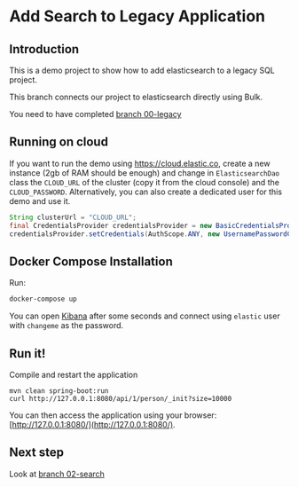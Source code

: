 Add Search to Legacy Application
================================

Introduction
------------

This is a demo project to show how to add elasticsearch to a legacy SQL project.

This branch connects our project to elasticsearch directly using Bulk.

You need to have completed [branch 00-legacy](https://github.com/dadoonet/legacy-search/tree/00-legacy)

Running on cloud
----------------

If you want to run the demo using https://cloud.elastic.co, create a new
instance (2gb of RAM should be enough) and change in `ElasticsearchDao`
class the `CLOUD_URL` of the cluster (copy it from the cloud console)
and the `CLOUD_PASSWORD`. Alternatively, you can also create a dedicated
user for this demo and use it.

```java
String clusterUrl = "CLOUD_URL";
final CredentialsProvider credentialsProvider = new BasicCredentialsProvider();
credentialsProvider.setCredentials(AuthScope.ANY, new UsernamePasswordCredentials("elastic", "CLOUD_PASSWORD"));
```

Docker Compose Installation
------------

Run:

```sh
docker-compose up
```

You can open [Kibana](http://localhost:5601/) after some seconds and
connect using `elastic` user with `changeme` as the password.

Run it!
-------

Compile and restart the application

```
mvn clean spring-boot:run
curl http://127.0.0.1:8080/api/1/person/_init?size=10000
```

You can then access the application using your browser: [http://127.0.0.1:8080/](http://127.0.0.1:8080/).

Next step
---------

Look at [branch 02-search](https://github.com/dadoonet/legacy-search/tree/02-search)
